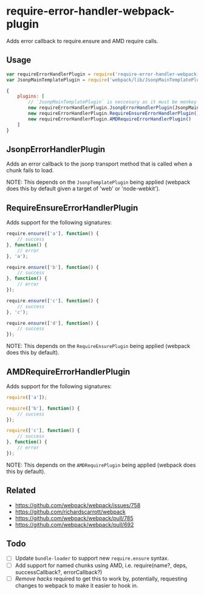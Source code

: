 # require-error-handler-webpack-plugin
Adds error callback to require.ensure and AMD require calls.

## Usage

```javascript
var requireErrorHandlerPlugin = require('require-error-handler-webpack-plugin');
var JsonpMainTemplatePlugin = require('webpack/lib/JsonpMainTemplatePlugin');

{
	plugins: [
		// `JsonpMainTemplatePlugin` is neccesary as it must be monkey patched.
		new requireErrorHandlerPlugin.JsonpErrorHandlerPlugin(JsonpMainTemplatePlugin),
        new requireErrorHandlerPlugin.RequireEnsureErrorHandlerPlugin(),
        new requireErrorHandlerPlugin.AMDRequireErrorHandlerPlugin()
	]
}
```

## JsonpErrorHandlerPlugin
Adds an error callback to the jsonp transport method that is called when a chunk fails to load.

NOTE: This depends on the `JsonpTemplatePlugin` being applied (webpack does this by default given a target of 'web' or 'node-webkit').

## RequireEnsureErrorHandlerPlugin
Adds support for the following signatures:

```javascript
require.ensure(['a'], function() {
    // success
}, function() {
    // error
}, 'a');

require.ensure(['b'], function() {
    // success
}, function() {
    // error
});

require.ensure(['c'], function() {
    // success
}, 'c');

require.ensure(['d'], function() {
    // success
});
```

NOTE: This depends on the `RequireEnsurePlugin` being applied (webpack does this by default).

## AMDRequireErrorHandlerPlugin
Adds support for the following signatures:

```javascript
require(['a']);

require(['b'], function() {
	// success
});

require(['c'], function() {
	// success
}, function() {
	// error
});
```

NOTE: This depends on the `AMDRequirePlugin` being applied (webpack does this by default).

## Related
- https://github.com/webpack/webpack/issues/758
- https://github.com/richardscarrott/webpack
- https://github.com/webpack/webpack/pull/785
- https://github.com/webpack/webpack/pull/692


## Todo
- [ ] Update `bundle-loader` to support new `require.ensure` syntax.
- [ ] Add support for named chunks using AMD, i.e. require(name?, deps, successCallback?, errorCallback?)
- [ ] *Remove hacks* required to get this to work by, potentially, requesting changes to webpack to make it easier to hook in.
